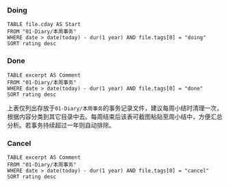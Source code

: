 
### Doing

```dataview
TABLE file.cday AS Start
FROM "01-Diary/本周事务"
WHERE date > date(today) - dur(1 year) AND file.tags[0] = "doing"
SORT rating desc
```


### Done

```dataview
TABLE excerpt AS Comment
FROM "01-Diary/本周事务"
WHERE date > date(today) - dur(1 year) AND file.tags[0] = "done"
SORT rating desc
```

上表仅列出存放于`01-Diary/本周事务`的事务记录文件，建议每周小结时清理一次，根据内容分类到其它目录中去。每周结束后该表可截图粘贴至周小结中，方便汇总分析。若事务持续超过一年则自动排除。

### Cancel

```dataview
TABLE excerpt AS Comment
FROM "01-Diary/本周事务"
WHERE date > date(today) - dur(1 year) AND file.tags[0] = "cancel"
SORT rating desc
```
